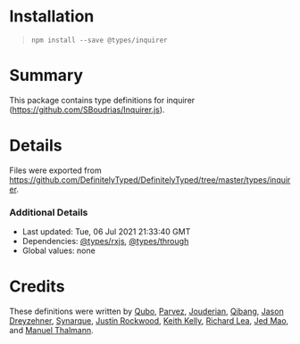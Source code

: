 # Installation
> `npm install --save @types/inquirer`

# Summary
This package contains type definitions for inquirer (https://github.com/SBoudrias/Inquirer.js).

# Details
Files were exported from https://github.com/DefinitelyTyped/DefinitelyTyped/tree/master/types/inquirer.

### Additional Details
 * Last updated: Tue, 06 Jul 2021 21:33:40 GMT
 * Dependencies: [@types/rxjs](https://npmjs.com/package/@types/rxjs), [@types/through](https://npmjs.com/package/@types/through)
 * Global values: none

# Credits
These definitions were written by [Qubo](https://github.com/tkQubo), [Parvez](https://github.com/ppathan), [Jouderian](https://github.com/jouderianjr), [Qibang](https://github.com/bang88), [Jason Dreyzehner](https://github.com/bitjson), [Synarque](https://github.com/synarque), [Justin Rockwood](https://github.com/jrockwood), [Keith Kelly](https://github.com/kwkelly), [Richard Lea](https://github.com/chigix), [Jed Mao](https://github.com/jedmao), and [Manuel Thalmann](https://github.com/manuth).
